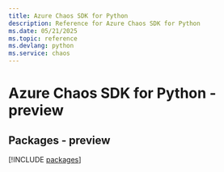 ```yaml
---
title: Azure Chaos SDK for Python
description: Reference for Azure Chaos SDK for Python
ms.date: 05/21/2025
ms.topic: reference
ms.devlang: python
ms.service: chaos
---
```

# Azure Chaos SDK for Python - preview
## Packages - preview
[!INCLUDE [packages](chaos-index.md)]